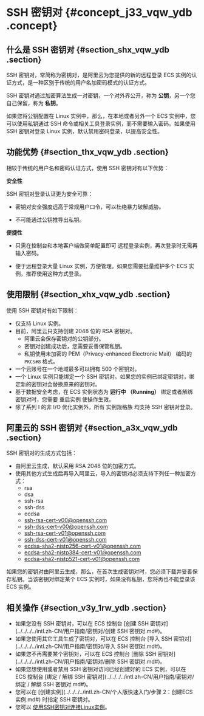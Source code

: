 # SSH 密钥对 {#concept_j33_vqw_ydb .concept}

## 什么是 SSH 密钥对 {#section_shx_vqw_ydb .section}

SSH 密钥对，常简称为密钥对，是阿里云为您提供的新的远程登录 ECS 实例的认证方式，是一种区别于传统的用户名加密码模式的认证方式。

SSH 密钥对通过加密算法生成一对密钥，一个对外界公开，称为 **公钥**，另一个您自己保留，称为 **私钥**。

如果您将公钥配置在 Linux 实例中，那么，在本地或者另外一个 ECS 实例中，您可以使用私钥通过 SSH 命令或相关工具登录实例，而不需要输入密码。如果使用 SSH 密钥对登录 Linux 实例，默认禁用密码登录，以提高安全性。

## 功能优势 {#section_thx_vqw_ydb .section}

相较于传统的用户名和密码认证方式，使用 SSH 密钥对有以下优势：

**安全性**

SSH 密钥对登录认证更为安全可靠：

-   密钥对安全强度远高于常规用户口令，可以杜绝暴力破解威胁。

-   不可能通过公钥推导出私钥。


**便捷性**

-   只需在控制台和本地客户端做简单配置即可 远程登录实例，再次登录时无需再输入密码。

-   便于远程登录大量 Linux 实例，方便管理。如果您需要批量维护多个 ECS 实例，推荐使用这种方式登录。


## 使用限制 {#section_xhx_vqw_ydb .section}

使用 SSH 密钥对有如下限制：

-   仅支持 Linux 实例。
-   目前，阿里云只支持创建 2048 位的 RSA 密钥对。
    -   阿里云会保存密钥对的公钥部分。
    -   密钥对创建成功后，您需要妥善保管私钥。
    -   私钥使用未加密的 PEM（Privacy-enhanced Electronic Mail） 编码的 `PKCS#8` 格式。
-   一个云账号在一个地域最多可以拥有 500 个密钥对。
-   一个 Linux 实例只能绑定一个 SSH 密钥对。如果您的实例已绑定密钥对，绑定新的密钥对会替换原来的密钥对。
-   基于数据安全考虑，在 ECS 实例状态为 **运行中 （Running）** 绑定或者解绑密钥对时，您需要 重启实例 使操作生效。
-   除了系列 I 的非 I/O 优化实例外，所有 实例规格族 均支持 SSH 密钥对登录。

## 阿里云的 SSH 密钥对 {#section_a3x_vqw_ydb .section}

SSH 密钥对的生成方式包括：

-   由阿里云生成，默认采用 RSA 2048 位的加密方式。
-   使用其他方式生成后再导入阿里云，导入的密钥对必须支持下列任一种加密方式：
    -   rsa
    -   dsa
    -   ssh-rsa
    -   ssh-dss
    -   ecdsa
    -   ssh-rsa-cert-v00@openssh.com
    -   ssh-dss-cert-v00@openssh.com
    -   ssh-rsa-cert-v01@openssh.com
    -   ssh-dss-cert-v01@openssh.com
    -   ecdsa-sha2-nistp256-cert-v01@openssh.com
    -   ecdsa-sha2-nistp384-cert-v01@openssh.com
    -   ecdsa-sha2-nistp521-cert-v01@openssh.com

如果您的密钥对由阿里云生成，那么，在首次生成密钥对时，您必须下载并妥善保存私钥。当该密钥对绑定某个 ECS 实例时，如果没有私钥，您将再也不能登录该 ECS 实例。

## 相关操作 {#section_v3y_1rw_ydb .section}

-   如果您没有 SSH 密钥对，可以在 ECS 控制台 [创建 SSH 密钥对](../../../../intl.zh-CN/用户指南/密钥对/创建 SSH 密钥对.md#)。
-   如果您使用其它工具生成了密钥对，可以在 ECS 控制台 [导入 SSH 密钥对](../../../../intl.zh-CN/用户指南/密钥对/导入 SSH 密钥对.md#)。
-   如果您不再需要某个密钥对，可以在 ECS 控制台 [删除 SSH 密钥对](../../../../intl.zh-CN/用户指南/密钥对/删除 SSH 密钥对.md#)。
-   如果您想使用或者禁用 SSH 密钥对访问已经创建好的 ECS 实例，可以在 ECS 控制台 [绑定 / 解绑 SSH 密钥对](../../../../intl.zh-CN/用户指南/密钥对/绑定 / 解绑 SSH 密钥对.md#)。
-   您可以在 [创建实例](../../../../intl.zh-CN/个人版快速入门/步骤 2：创建ECS实例.md#) 时指定 SSH 密钥对。
-   您可以 [使用SSH密钥对连接Linux实例](../../../../intl.zh-CN/用户指南/连接实例/使用SSH密钥对连接Linux实例.md#)。

